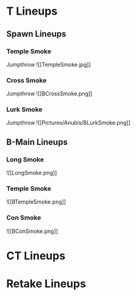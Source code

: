 # T Lineups
## Spawn Lineups
### Temple Smoke
Jumpthrow
![[TempleSmoke.jpg]]
### Cross Smoke
Jumpthrow
![[BCrossSmoke.png]]
### Lurk Smoke
Jumpthrow
![[Pictures/Anubis/BLurkSmoke.png]]
## B-Main Lineups
### Long Smoke
![[LongSmoke.png]]
### Temple Smoke
![[BTempleSmoke.png]]
### Con Smoke
![[BConSmoke.png]]
# CT Lineups
# Retake Lineups
